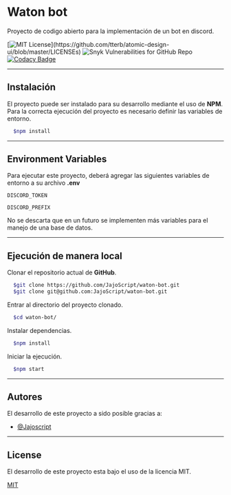 # Waton bot

Proyecto de codigo abierto para la implementación de un bot en discord.

[![MIT License](https://img.shields.io/apm/l/atomic-design-ui.svg?)](https://github.com/tterb/atomic-design-ui/blob/master/LICENSEs)
![Snyk Vulnerabilities for GitHub Repo](https://img.shields.io/snyk/vulnerabilities/github/JajoScript/waton-bot)
[![Codacy Badge](https://app.codacy.com/project/badge/Grade/d5606d2e7dfe45d485d9124180b1cda9)](https://www.codacy.com/gh/JajoScript/waton-bot/dashboard?utm_source=github.com&amp;utm_medium=referral&amp;utm_content=JajoScript/waton-bot&amp;utm_campaign=Badge_Grade)

---
## Instalación 

El proyecto puede ser instalado para su desarrollo mediante el uso de **NPM**. Para la correcta ejecución del proyecto es necesario definir las variables de entorno.

```bash 
  $npm install
```

---
## Environment Variables

Para ejecutar este proyecto, deberá agregar las siguientes variables de entorno a su archivo **.env**

`DISCORD_TOKEN`

`DISCORD_PREFIX`

No se descarta que en un futuro se implementen más variables para el manejo de una base de datos.

---
## Ejecución de manera local

Clonar el repositorio actual de **GitHub**.

```bash
  $git clone https://github.com/JajoScript/waton-bot.git
  $git clone git@github.com:JajoScript/waton-bot.git
```

Entrar al directorio del proyecto clonado.

```bash
  $cd waton-bot/
```

Instalar dependencias.

```bash
  $npm install
```

Iniciar la ejecución.

```bash
  $npm start
```

---
## Autores

El desarrollo de este proyecto a sido posible gracias a:

-	[@Jajoscript](https://github.com/JajoScript)

---
## License

El desarrollo de este proyecto esta bajo el uso de la licencia MIT.

[MIT](https://choosealicense.com/licenses/mit/) 
